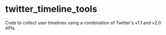 # twitter_timeline_tools
Code to collect user timelines using a combination of Twitter's v1.1 and v2.0 APIs.
